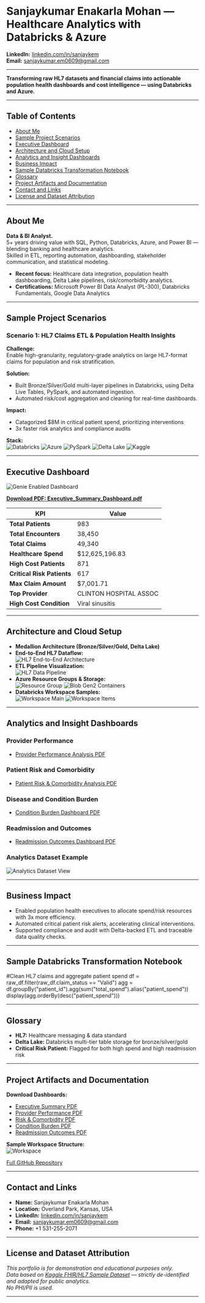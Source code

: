 # Sanjaykumar Enakarla Mohan — Healthcare Analytics with Databricks & Azure


**LinkedIn:** [linkedin.com/in/sanjaykem](https://www.linkedin.com/in/sanjaykem)  
**Email:** sanjaykumar.em0609@gmail.com  


---

**Transforming raw HL7 datasets and financial claims into actionable population health dashboards and cost intelligence — using Databricks and Azure.**

---

## Table of Contents
- [About Me](#about-me)
- [Sample Project Scenarios](#sample-project-scenarios)
- [Executive Dashboard](#executive-dashboard)
- [Architecture and Cloud Setup](#architecture-and-cloud-setup)
- [Analytics and Insight Dashboards](#analytics-and-insight-dashboards)
- [Business Impact](#business-impact)
- [Sample Databricks Transformation Notebook](#sample-databricks-transformation-notebook)
- [Glossary](#glossary)
- [Project Artifacts and Documentation](#project-artifacts-and-documentation)
- [Contact and Links](#contact-and-links)
- [License and Dataset Attribution](#license-and-dataset-attribution)

---

## About Me

**Data & BI Analyst.**  
5+ years driving value with SQL, Python, Databricks, Azure, and Power BI — blending banking and healthcare analytics.  
Skilled in ETL, reporting automation, dashboarding, stakeholder communication, and statistical modeling.

- **Recent focus:** Healthcare data integration, population health dashboarding, Delta Lake pipelines, risk/comorbidity analytics.
- **Certifications:** Microsoft Power BI Data Analyst (PL-300), Databricks Fundamentals, Google Data Analytics

---

## Sample Project Scenarios

### Scenario 1: HL7 Claims ETL & Population Health Insights

**Challenge:**  
Enable high-granularity, regulatory-grade analytics on large HL7-format claims for population and risk stratification.

**Solution:**  
- Built Bronze/Silver/Gold multi-layer pipelines in Databricks, using Delta Live Tables, PySpark, and automated ingestion.
- Automated risk/cost aggregation and cleaning for real-time dashboards.

**Impact:**  
- Catagorized $8M in critical patient spend, prioritizing interventions
- 3x faster risk analytics and compliance audits

**Stack:**  
![Databricks](https://img.shields.io/badge/Databricks-cloud-red)
![Azure](https://img.shields.io/badge/Azure-cloud-blue)
![PySpark](https://img.shields.io/badge/PySpark-BigData-orange)
![Delta Lake](https://img.shields.io/badge/DeltaLake-ACID-green)
![Kaggle](https://img.shields.io/badge/Kaggle-data-lightgrey)

---

## Executive Dashboard

![Genie Enabled Dashboard](screenshots/genie_enabled_dashboard_hd.png)

**[Download PDF: Executive_Summary_Dashboard.pdf](screenshots/Executive_Summary_Dashboard.pdf)**

| KPI                        | Value                  |
|----------------------------|------------------------|
| **Total Patients**         | 983                    |
| **Total Encounters**       | 38,450                 |
| **Total Claims**           | 49,340                 |
| **Healthcare Spend**       | $12,625,196.83         |
| **High Cost Patients**     | 871                    |
| **Critical Risk Patients** | 617                    |
| **Max Claim Amount**       | $7,001.71              |
| **Top Provider**           | CLINTON HOSPITAL ASSOC |
| **High Cost Condition**    | Viral sinusitis        |

---

## Architecture and Cloud Setup

- **Medallion Architecture (Bronze/Silver/Gold, Delta Lake)**
- **End-to-End HL7 Dataflow:**  
  ![HL7 End-to-End Architecture](screenshots/hl7_end_to_end_architecture_hd.png)
- **ETL Pipeline Visualization:**  
  ![HL7 Data Pipeline](screenshots/hl7_data_pipeline_hd.png)
- **Azure Resource Groups & Storage:**  
  ![Resource Group](screenshots/azure_resource_group_hd.png)
  ![Blob Gen2 Containers](screenshots/azure_blob_storage_containers_hd.png)
- **Databricks Workspace Samples:**  
  ![Workspace Main](screenshots/workspace_hd.png)
  ![Workspace Items](screenshots/workspace_items_hd.png)

---

## Analytics and Insight Dashboards

### Provider Performance  
- [Provider Performance Analysis PDF](screenshots/Provider_Performance_Analysis.pdf)
### Patient Risk and Comorbidity  
- [Patient Risk & Comorbidity Analysis PDF](screenshots/Patient_Risk_Comorbidity_Analysis_Dashbboard.pdf)
### Disease and Condition Burden  
- [Condition Burden Dashboard PDF](screenshots/Disease_Condition_Burden_Dashboard.pdf)
### Readmission and Outcomes  
- [Readmission Outcomes Dashboard PDF](screenshots/Readmission-Outcomes-Analytics-Dashboard.pdf)
### Analytics Dataset Example  
![Analytics Dataset View](screenshots/dashboard_dataset_view_hd.png)

---

## Business Impact

- Enabled population health executives to allocate spend/risk resources with 3x more efficiency.
- Automated critical patient risk alerts, accelerating clinical interventions.
- Supported compliance and audit with Delta-backed ETL and traceable data quality checks.

---

## Sample Databricks Transformation Notebook

#Clean HL7 claims and aggregate patient spend
df = raw_df.filter(raw_df.claim_status == "Valid")
agg = df.groupBy("patient_id").agg(sum("total_spend").alias("patient_spend"))
display(agg.orderBy(desc("patient_spend")))


---

## Glossary

- **HL7:** Healthcare messaging & data standard
- **Delta Lake:** Databricks multi-tier table storage for bronze/silver/gold
- **Critical Risk Patient:** Flagged for both high spend and high readmission risk

---

## Project Artifacts and Documentation

**Download Dashboards:**
- [Executive Summary PDF](screenshots/Executive_Summary_Dashboard.pdf)
- [Provider Performance PDF](screenshots/Provider_Performance_Analysis.pdf)
- [Risk & Comorbidity PDF](screenshots/Patient_Risk_Comorbidity_Analysis_Dashbboard.pdf)
- [Condition Burden PDF](screenshots/Disease_Condition_Burden_Dashboard.pdf)
- [Readmission Outcomes PDF](screenshots/Readmission-Outcomes-Analytics-Dashboard.pdf)

**Sample Workspace Structure:**  
![Workspace](screenshots/workspace_items_hd.png)

[Full GitHub Repository](https://github.com/EMSanjaykumar/healthcare-analytics-databricks-portfolio)

---

## Contact and Links

- **Name:** Sanjaykumar Enakarla Mohan
- **Location:** Overland Park, Kansas, USA
- **LinkedIn:** [linkedin.com/in/sanjaykem](https://www.linkedin.com/in/sanjaykem)
- **Email:** sanjaykumar.em0609@gmail.com
- **Phone:** +1 531-255-2071

---

## License and Dataset Attribution

_This portfolio is for demonstration and educational purposes only.  
Data based on [Kaggle FHIR/HL7 Sample Dataset](https://www.kaggle.com/datasets/drscarlat/fhir-1ksample) — strictly de-identified and adapted for public analytics._  
_No PHI/PII is used._

---

